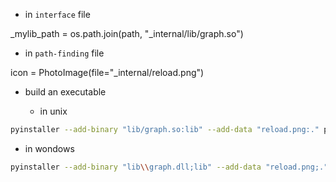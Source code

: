 
- in `interface` file

_mylib_path = os.path.join(path, "_internal/lib/graph.so")


- in `path-finding` file
 
icon = PhotoImage(file="_internal/reload.png")

- build an executable
  
  - in unix
```bash
pyinstaller --add-binary "lib/graph.so:lib" --add-data "reload.png:." path-finding.py
```

  - in wondows
```bash
pyinstaller --add-binary "lib\\graph.dll;lib" --add-data "reload.png;." path-finding.py
```